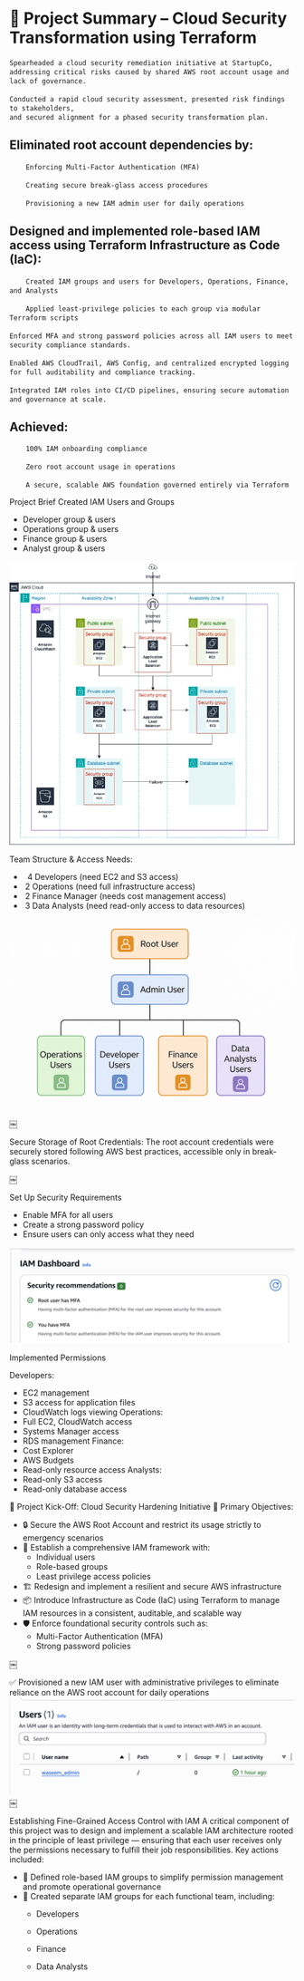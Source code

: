 # 🔹 Project Summary – Cloud Security Transformation using Terraform

    Spearheaded a cloud security remediation initiative at StartupCo, 
    addressing critical risks caused by shared AWS root account usage and lack of governance.

    Conducted a rapid cloud security assessment, presented risk findings to stakeholders, 
    and secured alignment for a phased security transformation plan.

## Eliminated root account dependencies by:

        Enforcing Multi-Factor Authentication (MFA)

        Creating secure break-glass access procedures

        Provisioning a new IAM admin user for daily operations
## Designed and implemented role-based IAM access using Terraform Infrastructure as Code (IaC):

        Created IAM groups and users for Developers, Operations, Finance, and Analysts

        Applied least-privilege policies to each group via modular Terraform scripts

    Enforced MFA and strong password policies across all IAM users to meet security compliance standards.

    Enabled AWS CloudTrail, AWS Config, and centralized encrypted logging for full auditability and compliance tracking.

    Integrated IAM roles into CI/CD pipelines, ensuring secure automation and governance at scale.

## Achieved:

        100% IAM onboarding compliance

        Zero root account usage in operations

        A secure, scalable AWS foundation governed entirely via Terraform





Project Brief
Created IAM Users and Groups
* Developer group & users
* Operations group & users
* Finance group & users
* Analyst group & users

![Design Architecture Diagram](images/design.webp)



Team Structure & Access Needs: 
*   4 Developers (need EC2 and S3 access)
*  2 Operations (need full infrastructure access)
*  2 Finance Manager (needs cost management access)
*  3 Data Analysts (need read-only access to data resources)


![Team Structure](images/root-user.png)


￼

Secure Storage of Root Credentials: The root account credentials were securely stored following AWS best practices, accessible only in break-glass scenarios.



￼


Set Up Security Requirements
* Enable MFA for all users
* Create a strong password policy
* Ensure users can only access what they need

![MFA Enabled](images/security.png)

Implemented  Permissions

Developers:
* EC2 management
* S3 access for application files
* CloudWatch logs viewing
Operations:
* Full EC2, CloudWatch access
* Systems Manager access
* RDS management
Finance:
* Cost Explorer
* AWS Budgets
* Read-only resource access
Analysts:
* Read-only S3 access
* Read-only database access

🔰 Project Kick-Off: Cloud Security Hardening Initiative
🎯 Primary Objectives:
* 🔒 Secure the AWS Root Account and restrict its usage strictly to emergency scenarios
* 👥 Establish a comprehensive IAM framework with:
    * Individual users
    * Role-based groups
    * Least privilege access policies
* 🏗️ Redesign and implement a resilient and secure AWS infrastructure
* 📦 Introduce Infrastructure as Code (IaC) using Terraform to manage IAM resources in a consistent, auditable, and scalable way
* 🛡️ Enforce foundational security controls such as:
    * Multi-Factor Authentication (MFA)
    * Strong password policies

￼


✅ Provisioned a new IAM user with administrative privileges to eliminate reliance on the AWS root account for daily operations
![IAM User Account](images/iam-user.png)
￼

Establishing Fine-Grained Access Control with IAM
A critical component of this project was to design and implement a scalable IAM architecture rooted in the principle of least privilege — ensuring that each user receives only the permissions necessary to fulfill their job responsibilities.
Key actions included:
* 🧩 Defined role-based IAM groups to simplify permission management and promote operational governance
* 👥 Created separate IAM groups for each functional team, including:
    * Developers

    * Operations
    * Finance
    * Data Analysts



